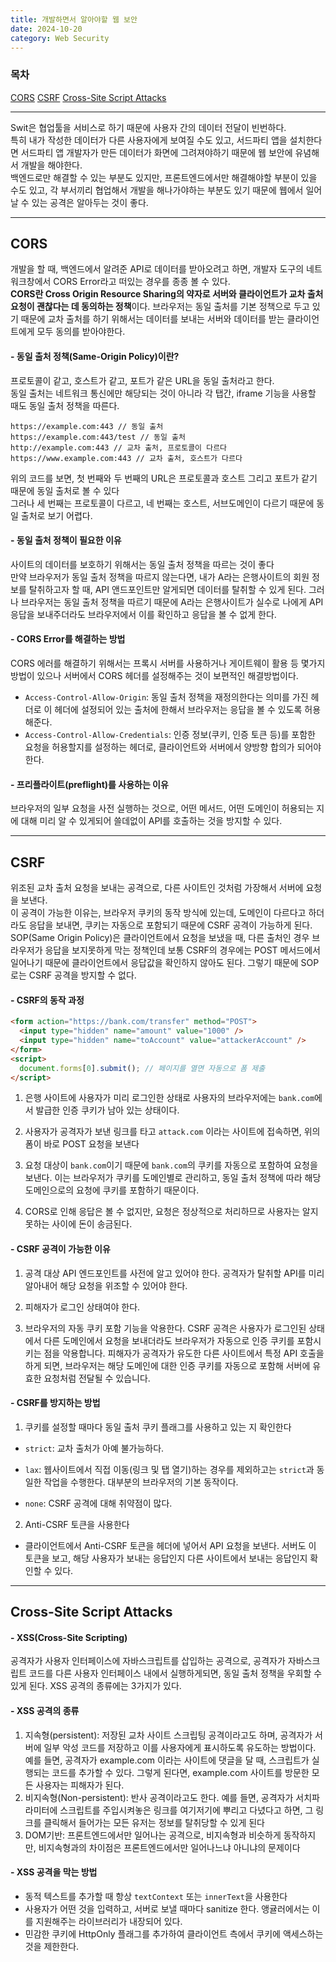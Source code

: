 ```yaml
---
title: 개발하면서 알아야할 웹 보안
date: 2024-10-20
category: Web Security
---
```


### 목차

[CORS](#cors)
[CSRF](#csrf)
[Cross-Site Script Attacks](#cross-site-script-attacks)

---

Swit은 협업툴을 서비스로 하기 때문에 사용자 간의 데이터 전달이 빈번하다.\
특히 내가 작성한 데이터가 다른 사용자에게 보여질 수도 있고, 서드파티 앱을 설치한다면 서드파티 앱 개발자가 만든 데이터가 화면에 그려져야하기 때문에 웹 보안에 유념해서 개발을 해야한다.\
백엔드로만 해결할 수 있는 부분도 있지만, 프론트엔드에서만 해결해야할 부분이 있을 수도 있고, 각 부서끼리 협업해서 개발을 해나가야하는 부분도 있기 때문에 웹에서 일어날 수 있는 공격은 알아두는 것이 좋다.

---

## CORS

개발을 할 때, 백엔드에서 알려준 API로 데이터를 받아오려고 하면, 개발자 도구의 네트워크창에서 CORS Error라고 떠있는 경우를 종종 볼 수 있다. \
**CORS란 Cross Origin Resource Sharing의 약자로 서버와 클라이언트가 교차 출처 요청이 괜찮다는 데 동의하는 정책**이다.
브라우저는 동일 출처를 기본 정책으로 두고 있기 때문에 교차 출처를 하기 위해서는 데이터를 보내는 서버와 데이터를 받는 클라이언트에게 모두 동의를 받아야한다.

#### - 동일 출처 정책(Same-Origin Policy)이란?

프로토콜이 같고, 호스트가 같고, 포트가 같은 URL을 동일 출처라고 한다. \
 동일 출처는 네트워크 통신에만 해당되는 것이 아니라 각 탭간, iframe 기능을 사용할 때도 동일 출처 정책을 따른다.

```mdx
https://example.com:443 // 동일 출처
https://example.com:443/test // 동일 출처
http://example.com:443 // 교차 출처, 프로토콜이 다르다
https://www.example.com:443 // 교차 출처, 호스트가 다르다
```

위의 코드를 보면, 첫 번째와 두 번째의 URL은 프로토콜과 호스트 그리고 포트가 같기 때문에 동일 출처로 볼 수 있다 \
 그러나 세 번째는 프로토콜이 다르고, 네 번째는 호스트, 서브도메인이 다르기 때문에 동일 출처로 보기 어렵다.

#### - 동일 출처 정책이 필요한 이유

사이트의 데이터를 보호하기 위해서는 동일 출처 정책을 따르는 것이 좋다 \
 만약 브라우저가 동일 출처 정책을 따르지 않는다면, 내가 A라는 은행사이트의 회원 정보를 탈취하고자 할 때, API 앤드포인트만 알게되면 데이터를 탈취할 수 있게 된다.
그러나 브라우저는 동일 출처 정책을 따르기 때문에 A라는 은행사이트가 실수로 나에게 API 응답을 보내주더라도 브라우저에서 이를 확인하고 응답을 볼 수 없게 한다.

#### - CORS Error를 해결하는 방법

CORS 에러를 해결하기 위해서는 프록시 서버를 사용하거나 게이트웨이 활용 등 몇가지 방법이 있으나 서버에서 CORS 헤더를 설정해주는 것이 보편적인 해결방법이다.

- `Access-Control-Allow-Origin`: 동일 출처 정책을 재정의한다는 의미를 가진 헤더로 이 헤더에 설정되어 있는 출처에 한해서 브라우저는 응답을 볼 수 있도록 허용해준다.
- `Access-Control-Allow-Credentials`: 인증 정보(쿠키, 인증 토큰 등)를 포함한 요청을 허용할지를 설정하는 헤더로, 클라이언트와 서버에서 양방향 합의가 되어야한다.

#### - 프리플라이트(preflight)를 사용하는 이유

브라우저의 일부 요청을 사전 실행하는 것으로, 어떤 메서드, 어떤 도메인이 허용되는 지에 대해 미리 알 수 있게되어 쓸데없이 API를 호출하는 것을 방지할 수 있다.

---

## CSRF

위조된 교차 출처 요청을 보내는 공격으로, 다른 사이트인 것처럼 가장해서 서버에 요청을 보낸다.\
이 공격이 가능한 이유는, 브라우저 쿠키의 동작 방식에 있는데, 도메인이 다르다고 하더라도 응답을 보내면, 쿠키는 자동으로 포함되기 때문에 CSRF 공격이 가능하게 된다. \
SOP(Same Origin Policy)은 클라이언트에서 요청을 보냈을 때, 다른 출처인 경우 브라우저가 응답을 보지못하게 막는 정책인데 보통 CSRF의 경우에는 POST 메서드에서 일어나기 때문에 클라이언트에서 응답값을 확인하지 않아도 된다.
그렇기 때문에 SOP로는 CSRF 공격을 방지할 수 없다.

#### - CSRF의 동작 과정

```html
<form action="https://bank.com/transfer" method="POST">
  <input type="hidden" name="amount" value="1000" />
  <input type="hidden" name="toAccount" value="attackerAccount" />
</form>
<script>
  document.forms[0].submit(); // 페이지를 열면 자동으로 폼 제출
</script>
```

1. 은행 사이트에 사용자가 미리 로그인한 상태로 사용자의 브라우저에는 `bank.com`에서 발급한 인증 쿠키가 남아 있는 상태이다.

2. 사용자가 공격자가 보낸 링크를 타고 `attack.com` 이라는 사이트에 접속하면, 위의 폼이 바로 POST 요청을 보낸다

3. 요청 대상이 `bank.com`이기 때문에 `bank.com`의 쿠키를 자동으로 포함하여 요청을 보낸다. 이는 브라우저가 쿠키를 도메인별로 관리하고, 동일 출처 정책에 따라 해당 도메인으로의 요청에 쿠키를 포함하기 때문이다.

4. CORS로 인해 응답은 볼 수 없지만, 요청은 정상적으로 처리하므로 사용자는 알지 못하는 사이에 돈이 송금된다.

#### - CSRF 공격이 가능한 이유

1. 공격 대상 API 엔드포인트를 사전에 알고 있어야 한다. 공격자가 탈취할 API를 미리 알아내어 해당 요청을 위조할 수 있어야 한다.

2. 피해자가 로그인 상태여야 한다.

3. 브라우저의 자동 쿠키 포함 기능을 악용한다. CSRF 공격은 사용자가 로그인된 상태에서 다른 도메인에서 요청을 보내더라도 브라우저가 자동으로 인증 쿠키를 포함시키는 점을 악용합니다. 피해자가 공격자가 유도한 다른 사이트에서 특정 API 호출을 하게 되면, 브라우저는 해당 도메인에 대한 인증 쿠키를 자동으로 포함해 서버에 유효한 요청처럼 전달될 수 있습니다.

#### - CSRF를 방지하는 방법

1. 쿠키를 설정할 때마다 동일 출처 쿠키 플래그를 사용하고 있는 지 확인한다

- `strict`: 교차 출처가 아예 불가능하다.
- `lax`: 웹사이트에서 직접 이동(링크 및 탭 열기)하는 경우를 제외하고는 `strict`과 동일한 작업을 수행한다. 대부분의 브라우저의 기본 동작이다.

- `none`: CSRF 공격에 대해 취약점이 많다.

2. Anti-CSRF 토큰을 사용한다

- 클라이언트에서 Anti-CSRF 토큰을 헤더에 넣어서 API 요청을 보낸다. 서버도 이 토큰을 보고, 해당 사용자가 보내는 응답인지 다른 사이트에서 보내는 응답인지 확인할 수 있다.

---

## Cross-Site Script Attacks

#### - XSS(Cross-Site Scripting)

공격자가 사용자 인터페이스에 자바스크립트를 삽입하는 공격으로, 공격자가 자바스크립트 코드를 다른 사용자 인터페이스 내에서 실행하게되면, 동일 출처 정책을 우회할 수 있게 된다. XSS 공격의 종류에는 3가지가 있다.

#### - XSS 공격의 종류

1. 지속형(persistent): 저장된 교차 사이트 스크립팅 공격이라고도 하며, 공격자가 서버에 일부 악성 코드를 저장하고 이를 사용자에게 표시하도록 유도하는 방법이다. 예를 들면, 공격자가 example.com 이라는 사이트에 댓글을 달 때, 스크립트가 실행되는 코드를 추가할 수 있다. 그렇게 된다면, example.com 사이트를 방문한 모든 사용자는 피해자가 된다.
2. 비지속형(Non-persistent): 반사 공격이라고도 한다. 예를 들면, 공격자가 서치파라미터에 스크립트를 주입시켜놓은 링크를 여기저기에 뿌리고 다녔다고 하면, 그 링크를 클릭해서 들어가는 모든 유저는 정보를 탈취당할 수 있게 된다
3. DOM기반: 프론트엔드에서만 일어나는 공격으로, 비지속형과 비슷하게 동작하지만, 비지속형과의 차이점은 프론트엔드에서만 일어나느냐 아니냐의 문제이다

#### - XSS 공격을 막는 방법

- 동적 텍스트를 추가할 때 항상 `textContext` 또는 `innerText`을 사용한다
- 사용자가 어떤 것을 입력하고, 서버로 보낼 때마다 sanitize 한다. 앵귤러에서는 이를 지원해주는 라이브러리가 내장되어 있다.
- 민감한 쿠키에 HttpOnly 플래그를 추가하여 클라이언트 측에서 쿠키에 액세스하는 것을 제한한다.
